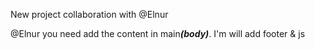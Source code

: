 New project collaboration with @Elnur

@Elnur you need add the content in main<b><i>(body)</i></b>.
I'm will add footer & js
